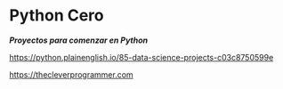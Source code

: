 # Python Cero
***Proyectos para comenzar en Python***

https://python.plainenglish.io/85-data-science-projects-c03c8750599e

https://thecleverprogrammer.com
